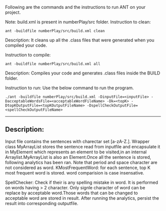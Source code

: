 
Following are the commands and the instructions to run ANT on your project.

Note: build.xml is present in numberPlay/src folder.
Instruction to clean:
```
ant -buildfile numberPlay/src/build.xml clean
```
Description: It cleans up all the .class files that were generated when you compiled your code.

Instruction to compile:
```
ant -buildfile numberPlay/src/build.xml all
```
Description: Compiles your code and generates .class files inside the BUILD folder.

Instruction to run:
Use the below command to run the program.
```
./ant -buildfile numberPlay/src/build.xml -DinputFile=<inputFile> -DacceptableWordsFile=<acceptableWordFileName> -Dk=<topK> -DtopKOutputFile=<topKOutputFileName> -DspellCheckOutputFile=<spellCheckOutputFileName>
```

-----------------------------------------------------------------------
## Description:
Input file contains the sentences with charectar set [a-zA-Z\.]. Wrapper class MyArrayList stores the sentence read from inputfile and encapsulate it in MyElement which represents an element to be visited,in an internal Arraylist.MyArrayList is also an Element.Once all the sentence is stored, following analytics has been ran. Note that period and space character are not considered as word.
KMostFrequentWord: for each sentence, top K most frequent word is stored. word comparision is case insensative.

SpellChecker: Check if their is any spelling mistake in word. It is performed on words having > 2 character. Only signle character of word can be replace by acceptable word.Those words that can be changed to acceptable word are stored in result.
After running the analytics, persist the result into corresponding outputfile.
